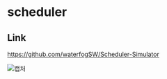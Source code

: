 # scheduler

## Link 
https://github.com/waterfogSW/Scheduler-Simulator

![캡처](https://user-images.githubusercontent.com/28651727/115529826-315be200-a2ce-11eb-8590-66a2d9762059.PNG)

